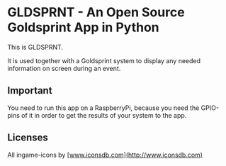 # GLDSPRNT - An Open Source Goldsprint App in Python

This is GLDSPRNT.

It is used together with a Goldsprint system to display any needed information on screen during an event.


## Important
You need to run this app on a RaspberryPi, because you need the GPIO-pins of it in order to get the results of your system to the app.

## Licenses
All ingame-icons by [www.iconsdb.com](http://www.iconsdb.com)